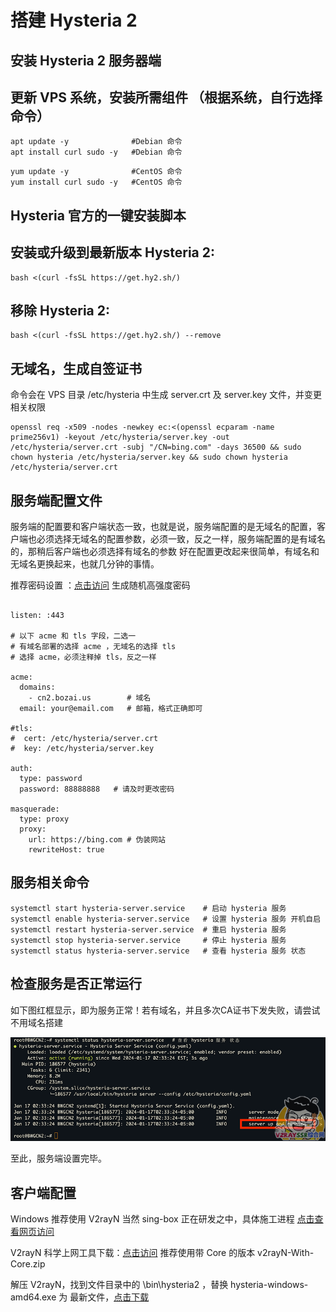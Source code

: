 # 搭建 Hysteria 2
## 安装 Hysteria 2 服务器端
## 更新 VPS 系统，安装所需组件 （根据系统，自行选择命令）
```
apt update -y              #Debian 命令
apt install curl sudo -y   #Debian 命令
```
```
yum update -y              #CentOS 命令
yum install curl sudo -y   #CentOS 命令
```
## Hysteria 官方的一键安装脚本
## 安装或升级到最新版本 Hysteria 2:


```
bash <(curl -fsSL https://get.hy2.sh/)
``` 
## 移除 Hysteria 2:
```
bash <(curl -fsSL https://get.hy2.sh/) --remove
```
## 无域名，生成自签证书
命令会在 VPS 目录 /etc/hysteria 中生成 server.crt 及 server.key 文件，并变更相关权限
```
openssl req -x509 -nodes -newkey ec:<(openssl ecparam -name prime256v1) -keyout /etc/hysteria/server.key -out /etc/hysteria/server.crt -subj "/CN=bing.com" -days 36500 && sudo chown hysteria /etc/hysteria/server.key && sudo chown hysteria /etc/hysteria/server.crt
```
## 服务端配置文件

服务端的配置要和客户端状态一致，也就是说，服务端配置的是无域名的配置，客户端也必须选择无域名的配置参数，必须一致，反之一样，服务端配置的是有域名的，那稍后客户端也必须选择有域名的参数
好在配置更改起来很简单，有域名和无域名更换起来，也就几分钟的事情。

推荐密码设置 ：<a href="https://1password.com/zh-cn/password-generator/">点击访问</a> 生成随机高强度密码

```

listen: :443
 
# 以下 acme 和 tls 字段，二选一
# 有域名部署的选择 acme ，无域名的选择 tls
# 选择 acme，必须注释掉 tls，反之一样
 
acme:
  domains:
    - cn2.bozai.us        # 域名
  email: your@email.com   # 邮箱，格式正确即可
 
#tls:
#  cert: /etc/hysteria/server.crt
#  key: /etc/hysteria/server.key
 
auth:
  type: password
  password: 88888888   # 请及时更改密码
 
masquerade:
  type: proxy
  proxy:
    url: https://bing.com # 伪装网站
    rewriteHost: true

```

## 服务相关命令
```
systemctl start hysteria-server.service    # 启动 hysteria 服务
systemctl enable hysteria-server.service   # 设置 hysteria 服务 开机自启
systemctl restart hysteria-server.service  # 重启 hysteria 服务
systemctl stop hysteria-server.service     # 停止 hysteria 服务
systemctl status hysteria-server.service   # 查看 hysteria 服务 状态
```
## 检查服务是否正常运行

如下图红框显示，即为服务正常！若有域名，并且多次CA证书下发失败，请尝试不用域名搭建


![image](https://github.com/MR-DAzhi/cloud/blob/main/Hysteria%202/1-2.png)

至此，服务端设置完毕。

## 客户端配置
Windows 推荐使用 V2rayN
当然 sing-box 正在研发之中，具体施工进程 <a href="https://github.com/2dust/v2rayN/releases/latest">点击查看网页访问</a>

V2rayN 科学上网工具下载：<a href="https://github.com/2dust/v2rayN/releases/latest">点击访问</a> 推荐使用带 Core 的版本 v2rayN-With-Core.zip

解压 V2rayN，找到文件目录中的 \bin\hysteria2 ，替换 hysteria-windows-amd64.exe 为 最新文件，<a href="https://github.com/apernet/hysteria/releases">点击下载</a>
